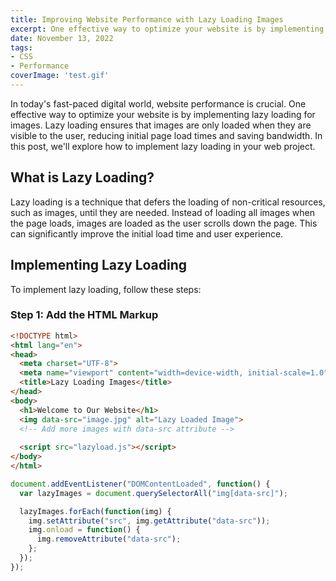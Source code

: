 ```yaml
---
title: Improving Website Performance with Lazy Loading Images
excerpt: One effective way to optimize your website is by implementing lazy loading for images.
date: November 13, 2022
tags: 
- CSS
- Performance
coverImage: 'test.gif'
---
```


In today's fast-paced digital world, website performance is crucial. One effective way to optimize your website is by implementing lazy loading for images. Lazy loading ensures that images are only loaded when they are visible to the user, reducing initial page load times and saving bandwidth. In this post, we'll explore how to implement lazy loading in your web project.

## What is Lazy Loading?

Lazy loading is a technique that defers the loading of non-critical resources, such as images, until they are needed. Instead of loading all images when the page loads, images are loaded as the user scrolls down the page. This can significantly improve the initial load time and user experience.

## Implementing Lazy Loading

To implement lazy loading, follow these steps:

### Step 1: Add the HTML Markup

```html
<!DOCTYPE html>
<html lang="en">
<head>
  <meta charset="UTF-8">
  <meta name="viewport" content="width=device-width, initial-scale=1.0">
  <title>Lazy Loading Images</title>
</head>
<body>
  <h1>Welcome to Our Website</h1>
  <img data-src="image.jpg" alt="Lazy Loaded Image">
  <!-- Add more images with data-src attribute -->
  
  <script src="lazyload.js"></script>
</body>
</html>
```


```javascript
document.addEventListener("DOMContentLoaded", function() {
  var lazyImages = document.querySelectorAll("img[data-src]");

  lazyImages.forEach(function(img) {
    img.setAttribute("src", img.getAttribute("data-src"));
    img.onload = function() {
      img.removeAttribute("data-src");
    };
  });
});

